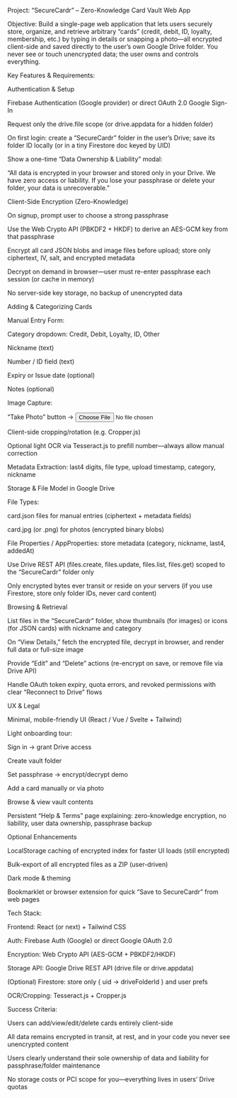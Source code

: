 Project: “SecureCardr” – Zero-Knowledge Card Vault Web App

Objective:
Build a single-page web application that lets users securely store, organize, and retrieve arbitrary “cards” (credit, debit, ID, loyalty, membership, etc.) by typing in details or snapping a photo—all encrypted client-side and saved directly to the user’s own Google Drive folder. You never see or touch unencrypted data; the user owns and controls everything.

Key Features & Requirements:

Authentication & Setup

Firebase Authentication (Google provider) or direct OAuth 2.0 Google Sign-In

Request only the drive.file scope (or drive.appdata for a hidden folder)

On first login: create a “SecureCardr” folder in the user’s Drive; save its folder ID locally (or in a tiny Firestore doc keyed by UID)

Show a one-time “Data Ownership & Liability” modal:

“All data is encrypted in your browser and stored only in your Drive. We have zero access or liability. If you lose your passphrase or delete your folder, your data is unrecoverable.”

Client-Side Encryption (Zero-Knowledge)

On signup, prompt user to choose a strong passphrase

Use the Web Crypto API (PBKDF2 + HKDF) to derive an AES-GCM key from that passphrase

Encrypt all card JSON blobs and image files before upload; store only ciphertext, IV, salt, and encrypted metadata

Decrypt on demand in browser—user must re-enter passphrase each session (or cache in memory)

No server-side key storage, no backup of unencrypted data

Adding & Categorizing Cards

Manual Entry Form:

Category dropdown: Credit, Debit, Loyalty, ID, Other

Nickname (text)

Number / ID field (text)

Expiry or Issue date (optional)

Notes (optional)

Image Capture:

“Take Photo” button → <input type="file" accept="image/*" capture>

Client-side cropping/rotation (e.g. Cropper.js)

Optional light OCR via Tesseract.js to prefill number—always allow manual correction

Metadata Extraction: last4 digits, file type, upload timestamp, category, nickname

Storage & File Model in Google Drive

File Types:

card.json files for manual entries (ciphertext + metadata fields)

card.jpg (or .png) for photos (encrypted binary blobs)

File Properties / AppProperties: store metadata (category, nickname, last4, addedAt)

Use Drive REST API (files.create, files.update, files.list, files.get) scoped to the “SecureCardr” folder only

Only encrypted bytes ever transit or reside on your servers (if you use Firestore, store only folder IDs, never card content)

Browsing & Retrieval

List files in the “SecureCardr” folder, show thumbnails (for images) or icons (for JSON cards) with nickname and category

On “View Details,” fetch the encrypted file, decrypt in browser, and render full data or full-size image

Provide “Edit” and “Delete” actions (re-encrypt on save, or remove file via Drive API)

Handle OAuth token expiry, quota errors, and revoked permissions with clear “Reconnect to Drive” flows

UX & Legal

Minimal, mobile-friendly UI (React / Vue / Svelte + Tailwind)

Light onboarding tour:

Sign in → grant Drive access

Create vault folder

Set passphrase → encrypt/decrypt demo

Add a card manually or via photo

Browse & view vault contents

Persistent “Help & Terms” page explaining: zero-knowledge encryption, no liability, user data ownership, passphrase backup

Optional Enhancements

LocalStorage caching of encrypted index for faster UI loads (still encrypted)

Bulk-export of all encrypted files as a ZIP (user-driven)

Dark mode & theming

Bookmarklet or browser extension for quick “Save to SecureCardr” from web pages

Tech Stack:

Frontend: React (or next) + Tailwind CSS

Auth: Firebase Auth (Google) or direct Google OAuth 2.0

Encryption: Web Crypto API (AES-GCM + PBKDF2/HKDF)

Storage API: Google Drive REST API (drive.file or drive.appdata)

(Optional) Firestore: store only { uid → driveFolderId } and user prefs

OCR/Cropping: Tesseract.js + Cropper.js

Success Criteria:

Users can add/view/edit/delete cards entirely client-side

All data remains encrypted in transit, at rest, and in your code you never see unencrypted content

Users clearly understand their sole ownership of data and liability for passphrase/folder maintenance

No storage costs or PCI scope for you—everything lives in users’ Drive quotas